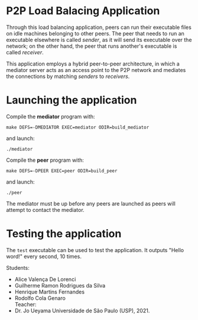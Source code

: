 # P2P Load Balacing Application

Through this load balancing application, peers can run their executable files on idle machines belonging to other peers. The peer that needs to run an executable elsewhere is called *sender*, as it will send its executable over the network; on the other hand, the peer that runs another's executable is called *receiver*.

This application employs a hybrid peer-to-peer architecture, in which a mediator server acts as an access point to the P2P network and mediates the connections by matching *senders* to *receivers*.

# Launching the application

Compile the **mediator** program with:

    make DEFS=-DMEDIATOR EXEC=mediator ODIR=build_mediator

and launch:

    ./mediator

Compile the **peer** program with:

    make DEFS=-DPEER EXEC=peer ODIR=build_peer

and launch:
    
    ./peer

The mediator must be up before any peers are launched as peers will attempt to contact the mediator.

# Testing the application

The ```test``` executable can be used to test the application. It outputs "Hello word!" every second, 10 times.

Students:
- Alice Valença De Lorenci 			   						
- Guilherme Ramon Rodrigues da Silva 							
- Henrique Martins Fernandes 		  							
- Rodolfo Cola Genaro 			 
Teacher:
- Dr. Jo Ueyama
Universidade de São Paulo (USP), 2021.
